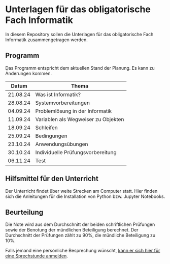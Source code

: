 # Unterlagen für das obligatorische Fach Informatik

In diesem Repository sollen die Unterlagen für das obligatorische Fach Informatik zusammengetragen werden.

## Programm

Das Programm entspricht dem aktuellen Stand der Planung. Es kann zu
Änderungen kommen.

| Datum | Thema |
| ----- | ----- |
| 21.08.24 | Was ist Informatik? |
| 28.08.24 | Systemvorbereitungen |
| 04.09.24 | Problemlösung in der Informatik |
| 11.09.24 | Variablen als Wegweiser zu Objekten |
| 18.09.24 | Schleifen |
| 25.09.24 | Bedingungen |
| 23.10.24 | Anwendungsübungen |
| 30.10.24 | Individuelle Prüfungsvorbereitung |
| 06.11.24 | Test |

## Hilfsmittel für den Unterricht

Der Unterricht findet über weite Strecken am Computer statt. Hier finden
sich die Anleitungen für 
die Installation von Python
bzw.
Jupyter Notebooks.


## Beurteilung

Die Note wird aus dem Durchschnitt der beiden schriftlichen Prüfungen
sowie der Benotung der mündlichen Beteiligung berechnet. Der
Durchschnitt der Prüfungen zählt zu 90%, die mündliche Beteiligung zu
10%.  

Falls jemand eine persönliche Besprechung wünscht, [kann er sich hier für
eine Sprechstunde anmelden](https://calendar.app.google/Rwb7qnemeNEhK682A).
